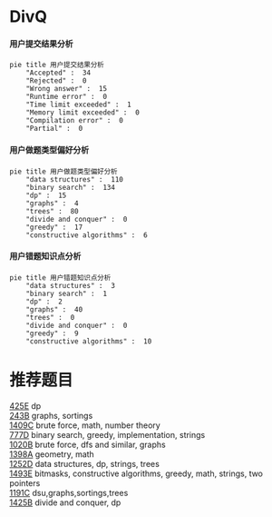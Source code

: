 # DivQ

<!-- tabs:start -->



#### **用户提交结果分析**

```mermaid
pie title 用户提交结果分析
    "Accepted" :  34
    "Rejected" :  0
    "Wrong answer" :  15
    "Runtime error" :  0
    "Time limit exceeded" :  1
    "Memory limit exceeded" :  0
    "Compilation error" :  0
    "Partial" :  0
```

#### **用户做题类型偏好分析**

```mermaid
pie title 用户做题类型偏好分析
    "data structures" :  110
    "binary search" :  134
    "dp" :  15
    "graphs" :  4
    "trees" :  80
    "divide and conquer" :  0
    "greedy" :  17
    "constructive algorithms" :  6
```
#### **用户错题知识点分析**

```mermaid
pie title 用户错题知识点分析
    "data structures" :  3
    "binary search" :  1
    "dp" :  2
    "graphs" :  40
    "trees" :  0
    "divide and conquer" :  0
    "greedy" :  9
    "constructive algorithms" :  10
```



<!-- tabs:end -->
# 推荐题目
[425E](https://codeforces.com/contest/425/problem/E)		dp		  
[243B](https://codeforces.com/contest/243/problem/B)		graphs,
                        sortings		  
[1409C](https://codeforces.com/contest/1409/problem/C)		brute force,
                        math,
                        number theory		  
[777D](https://codeforces.com/contest/777/problem/D)		binary search,
                        greedy,
                        implementation,
                        strings		  
[1020B](https://codeforces.com/contest/1020/problem/B)		brute force,
                        dfs and similar,
                        graphs		  
[1398A](https://codeforces.com/contest/1398/problem/A)		geometry,
                        math		  
[1252D](https://codeforces.com/contest/1252/problem/D)		data structures,
                        dp,
                        strings,
                        trees		  
[1493E](https://codeforces.com/contest/1493/problem/E)		bitmasks,
                        constructive algorithms,
                        greedy,
                        math,
                        strings,
                        two pointers		  
[1191C](https://codeforces.com/contest/1191/problem/C)		dsu,graphs,sortings,trees		  
[1425B](https://codeforces.com/contest/1425/problem/B)		divide and conquer,
                        dp		  
